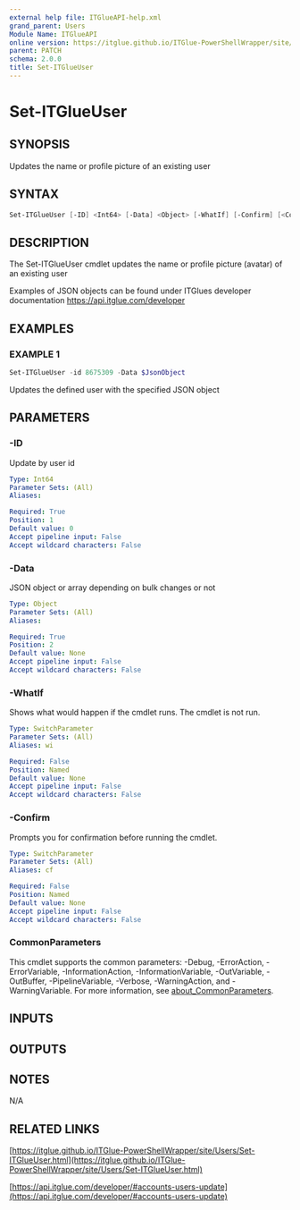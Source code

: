 ```yaml
---
external help file: ITGlueAPI-help.xml
grand_parent: Users
Module Name: ITGlueAPI
online version: https://itglue.github.io/ITGlue-PowerShellWrapper/site/Users/Set-ITGlueUser.html
parent: PATCH
schema: 2.0.0
title: Set-ITGlueUser
---
```


# Set-ITGlueUser

## SYNOPSIS
Updates the name or profile picture of an existing user

## SYNTAX

```powershell
Set-ITGlueUser [-ID] <Int64> [-Data] <Object> [-WhatIf] [-Confirm] [<CommonParameters>]
```

## DESCRIPTION
The Set-ITGlueUser cmdlet updates the name or profile picture (avatar)
of an existing user

Examples of JSON objects can be found under ITGlues developer documentation
    https://api.itglue.com/developer

## EXAMPLES

### EXAMPLE 1
```powershell
Set-ITGlueUser -id 8675309 -Data $JsonObject
```

Updates the defined user with the specified JSON object

## PARAMETERS

### -ID
Update by user id

```yaml
Type: Int64
Parameter Sets: (All)
Aliases:

Required: True
Position: 1
Default value: 0
Accept pipeline input: False
Accept wildcard characters: False
```

### -Data
JSON object or array depending on bulk changes or not

```yaml
Type: Object
Parameter Sets: (All)
Aliases:

Required: True
Position: 2
Default value: None
Accept pipeline input: False
Accept wildcard characters: False
```

### -WhatIf
Shows what would happen if the cmdlet runs.
The cmdlet is not run.

```yaml
Type: SwitchParameter
Parameter Sets: (All)
Aliases: wi

Required: False
Position: Named
Default value: None
Accept pipeline input: False
Accept wildcard characters: False
```

### -Confirm
Prompts you for confirmation before running the cmdlet.

```yaml
Type: SwitchParameter
Parameter Sets: (All)
Aliases: cf

Required: False
Position: Named
Default value: None
Accept pipeline input: False
Accept wildcard characters: False
```

### CommonParameters
This cmdlet supports the common parameters: -Debug, -ErrorAction, -ErrorVariable, -InformationAction, -InformationVariable, -OutVariable, -OutBuffer, -PipelineVariable, -Verbose, -WarningAction, and -WarningVariable. For more information, see [about_CommonParameters](http://go.microsoft.com/fwlink/?LinkID=113216).

## INPUTS

## OUTPUTS

## NOTES
N/A

## RELATED LINKS

[https://itglue.github.io/ITGlue-PowerShellWrapper/site/Users/Set-ITGlueUser.html](https://itglue.github.io/ITGlue-PowerShellWrapper/site/Users/Set-ITGlueUser.html)

[https://api.itglue.com/developer/#accounts-users-update](https://api.itglue.com/developer/#accounts-users-update)

